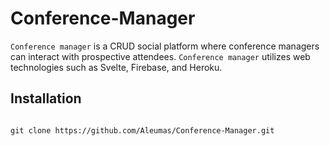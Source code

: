 
# Conference-Manager

`Conference manager` is a CRUD social platform where conference managers can
interact with prospective attendees. `Conference manager` utilizes web
technologies such as Svelte, Firebase, and Heroku.

## Installation

``` shell

git clone https://github.com/Aleumas/Conference-Manager.git
```

